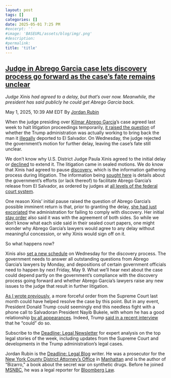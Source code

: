 ```yaml
---
layout: post
tags: []
categories: []
date: 2025-05-01 7:25 PM
#excerpt: ''
#image: 'BASEURL/assets/blog/img/.png'
#description:
#permalink:
title: 'title'
---
```



## [Judge in Abrego Garcia case lets discovery process go forward as the case’s fate remains unclear](https://www.msnbc.com/deadline-white-house/deadline-legal-blog/kilmar-abrego-garcia-discovery-trump-el-salvador-rcna204045)

*Judge Xinis had agreed to a delay, but that’s over now. Meanwhile, the president has said publicly he could get Abrego Garcia back.*

May 1, 2025, 10:39 AM EDT
By [Jordan Rubin](https://www.msnbc.com/author/jordan-rubin-ncpn1301611)

When the judge presiding over [Kilmar Abrego Garcia](https://www.msnbc.com/deadline-white-house/deadline-legal-blog/trump-kilmar-abrego-garcia-deportation-supreme-court-rcna201104)’s case agreed last week to halt litigation proceedings temporarily, [it raised the question](https://www.msnbc.com/deadline-white-house/deadline-legal-blog/kilmar-abrego-garcia-case-salvador-trump-newsletter-rcna203081) of whether the Trump administration was actually working to bring back the man it [illegally](https://www.supremecourt.gov/opinions/24pdf/24a949_lkhn.pdf) deported to El Salvador. On Wednesday, the judge rejected the government’s motion for further delay, leaving the case’s fate still unclear.

We don’t know why U.S. District Judge Paula Xinis agreed to the initial delay or [declined](https://www.courtlistener.com/docket/69777799/abrego-garcia-v-noem/) to extend it. The litigation came in sealed motions. We do know that Xinis had agreed to pause [discovery](https://www.law.cornell.edu/wex/discovery), which is the information gathering process during litigation. The information being [sought here](https://storage.courtlistener.com/recap/gov.uscourts.mdd.578815/gov.uscourts.mdd.578815.79.0.pdf) is details about the government’s efforts (or lack thereof) to facilitate Abrego Garcia’s release from El Salvador, as ordered by judges at [all levels of the federal court system](https://www.msnbc.com/deadline-white-house/deadline-legal-blog/conservative-judge-due-process-abrego-garcia-deadline-newsletter-rcna200832).

One reason Xinis’ initial pause raised the question of Abrego Garcia’s possible imminent return is that, prior to granting the delay, [she had just excoriated](https://www.msnbc.com/deadline-white-house/deadline-legal-blog/judge-abrego-garcia-discovery-doj-trump-rcna202351) the administration for failing to comply with discovery. Her initial [stay order](https://storage.courtlistener.com/recap/gov.uscourts.mdd.578815/gov.uscourts.mdd.578815.103.0_2.pdf) also said it was with the agreement of both sides. So while we don’t know what each side said in their sealed court papers, one might wonder why Abrego Garcia’s lawyers would agree to any delay without meaningful concession, or why Xinis would sign off on it.

So what happens now?

Xinis also [set a new schedule](https://storage.courtlistener.com/recap/gov.uscourts.mdd.578815/gov.uscourts.mdd.578815.107.0_1.pdf) on Wednesday for the discovery process. The government needs to answer all outstanding questions from Abrego Garcia’s lawyers by Monday, and depositions of certain government officials need to happen by next Friday, May 9. What we’ll hear next about the case could depend partly on the government’s compliance with the discovery process going forward and whether Abrego Garcia’s lawyers raise any new issues to the judge that result in further litigation.

[As I wrote previously](https://www.msnbc.com/deadline-white-house/deadline-legal-blog/trump-kilmar-abrego-garcia-deportation-supreme-court-rcna201104), a more forceful order from the Supreme Court last month could have helped resolve the case by this point. But in any event, President Donald Trump could seemingly end this needless fight with a phone call to Salvadoran President Nayib Bukele, with whom he has a good relationship [by all appearances](https://www.msnbc.com/deadline-white-house/deadline-legal-blog/nayib-bukele-white-house-kilmar-abrego-garcia-rcna201287). Indeed, Trump [said in a recent interview](https://abcnews.go.com/Politics/trump-abrego-garcia-back-el-salvador/story?id=121298276) that he “could” do so.

Subscribe to the [Deadline: Legal Newsletter](https://link.msnbc.com/join/5ck/msnbc-deadlinelegal-signup-inline) for expert analysis on the top legal stories of the week, including updates from the Supreme Court and developments in the Trump administration’s legal cases.

Jordan Rubin is the [Deadline: Legal Blog](https://www.msnbc.com/deadline-white-house) writer. He was a prosecutor for the [New York County District Attorney’s Office](https://manhattanda.org/) in [Manhattan](https://manhattanda.org/) and is the author of “Bizarro," a book about the secret war on synthetic drugs. Before he joined [MSNBC](https://www.msnbc.com/), he was a legal reporter for [Bloomberg Law](https://pro.bloomberglaw.com/).

